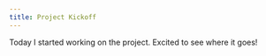 ```yaml
---
title: Project Kickoff
---
```


Today I started working on the project. Excited to see where it goes!
